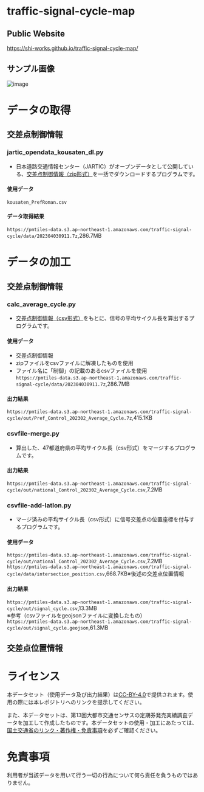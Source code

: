 # traffic-signal-cycle-map
## Public Website
https://shi-works.github.io/traffic-signal-cycle-map/
## サンプル画像
![image](https://user-images.githubusercontent.com/71203808/232997203-c44e3aab-d648-4be7-97bd-b635d3eaedb2.png)

# データの取得
## 交差点制御情報
### jartic_opendata_kousaten_dl.py
- 日本道路交通情報センター（JARTIC）がオープンデータとして公開している、[交差点制御情報（zip形式）](https://www.jartic.or.jp/)を一括でダウンロードするプログラムです。
#### 使用データ  
`kousaten_PrefRoman.csv`
#### データ取得結果  
`https://pmtiles-data.s3.ap-northeast-1.amazonaws.com/traffic-signal-cycle/data/202304030911.7z`,286.7MB

# データの加工
## 交差点制御情報
### calc_average_cycle.py
- [交差点制御情報（csv形式）](https://www.jartic.or.jp/)をもとに、信号の平均サイクル長を算出するプログラムです。
#### 使用データ
- 交差点制御情報
- zipファイルをcsvファイルに解凍したものを使用
- ファイル名に「制御」の記載のあるcsvファイルを使用  
`https://pmtiles-data.s3.ap-northeast-1.amazonaws.com/traffic-signal-cycle/data/202304030911.7z`,286.7MB
#### 出力結果  
`https://pmtiles-data.s3.ap-northeast-1.amazonaws.com/traffic-signal-cycle/out/Pref_Control_202302_Average_Cycle.7z`,415.1KB

### csvfile-merge.py
- 算出した、47都道府県の平均サイクル長（csv形式）をマージするプログラムです。
#### 出力結果  
`https://pmtiles-data.s3.ap-northeast-1.amazonaws.com/traffic-signal-cycle/out/national_Control_202302_Average_Cycle.csv`,7.2MB

### csvfile-add-latlon.py
- マージ済みの平均サイクル長（csv形式）に信号交差点の位置座標を付与するプログラムです。
#### 使用データ  
`https://pmtiles-data.s3.ap-northeast-1.amazonaws.com/traffic-signal-cycle/out/national_Control_202302_Average_Cycle.csv`,7.2MB  
`https://pmtiles-data.s3.ap-northeast-1.amazonaws.com/traffic-signal-cycle/data/intersection_position.csv`,668.7KB※後述の交差点位置情報
#### 出力結果
`https://pmtiles-data.s3.ap-northeast-1.amazonaws.com/traffic-signal-cycle/out/signal_cycle.csv`,13.3MB  
※参考（csvファイルをgeojsonファイルに変換したもの）  
`https://pmtiles-data.s3.ap-northeast-1.amazonaws.com/traffic-signal-cycle/out/signal_cycle.geojson`,61.3MB

## 交差点位置情報

# ライセンス
本データセット（使用データ及び出力結果）は[CC-BY-4.0](https://github.com/shi-works/traffic-accident-pmtiles/blob/main/LICENSE)で提供されます。使用の際には本レポジトリへのリンクを提示してください。

また、本データセットは、第13回大都市交通センサスの定期券発売実績調査データを加工して作成したものです。本データセットの使用・加工にあたっては、[国土交通省のリンク・著作権・免責事項](https://www.mlit.go.jp/link.html)を必ずご確認ください。

# 免責事項
利用者が当該データを用いて行う一切の行為について何ら責任を負うものではありません。
